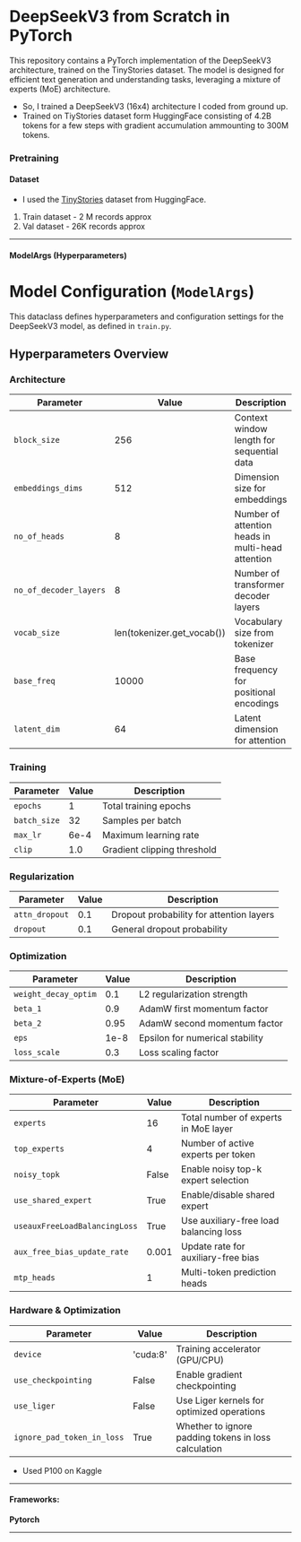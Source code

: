 
# DeepSeekV3 from Scratch in PyTorch
This repository contains a PyTorch implementation of the DeepSeekV3 architecture, trained on the TinyStories dataset. The model is designed for efficient text generation and understanding tasks, leveraging a mixture of experts (MoE) architecture.

- So, I trained a  DeepSeekV3 (16x4) architecture I coded from ground up.
- Trained on TiyStories dataset form HuggingFace consisting of 4.2B tokens for a few steps with gradient accumulation ammounting to 300M tokens.



 ###  Pretraining

#### Dataset

 - I used the [TinyStories](https://huggingface.co/datasets/roneneldan/TinyStories) dataset from HuggingFace.

  1) Train dataset - 2 M records approx
  2) Val dataset - 26K records approx



---

####  ModelArgs (Hyperparameters)
# Model Configuration (`ModelArgs`)

This dataclass defines hyperparameters and configuration settings for the DeepSeekV3 model, as defined in `train.py`.

## Hyperparameters Overview

### Architecture
| Parameter | Value | Description |
|-----------|-------|-------------|
| `block_size` | 256 | Context window length for sequential data |
| `embeddings_dims` | 512 | Dimension size for embeddings |
| `no_of_heads` | 8 | Number of attention heads in multi-head attention |
| `no_of_decoder_layers` | 8 | Number of transformer decoder layers |
| `vocab_size` | len(tokenizer.get_vocab()) | Vocabulary size from tokenizer |
| `base_freq` | 10000 | Base frequency for positional encodings |
| `latent_dim` | 64 | Latent dimension for attention |

### Training
| Parameter | Value | Description |
|-----------|-------|-------------|
| `epochs` | 1 | Total training epochs |
| `batch_size` | 32 | Samples per batch |
| `max_lr` | 6e-4 | Maximum learning rate |
| `clip` | 1.0 | Gradient clipping threshold |

### Regularization
| Parameter | Value | Description |
|-----------|-------|-------------|
| `attn_dropout` | 0.1 | Dropout probability for attention layers |
| `dropout` | 0.1 | General dropout probability |

### Optimization
| Parameter | Value | Description |
|-----------|-------|-------------|
| `weight_decay_optim` | 0.1 | L2 regularization strength |
| `beta_1` | 0.9 | AdamW first momentum factor |
| `beta_2` | 0.95 | AdamW second momentum factor |
| `eps` | 1e-8 | Epsilon for numerical stability |
| `loss_scale` | 0.3 | Loss scaling factor |

### Mixture-of-Experts (MoE)
| Parameter | Value | Description |
|-----------|-------|-------------|
| `experts` | 16 | Total number of experts in MoE layer |
| `top_experts` | 4 | Number of active experts per token |
| `noisy_topk` | False | Enable noisy top-k expert selection |
| `use_shared_expert` | True | Enable/disable shared expert |
| `useauxFreeLoadBalancingLoss` | True | Use auxiliary-free load balancing loss |
| `aux_free_bias_update_rate` | 0.001 | Update rate for auxiliary-free bias |
| `mtp_heads` | 1 | Multi-token prediction heads |

### Hardware & Optimization
| Parameter | Value | Description |
|-----------|-------|-------------|
| `device` | 'cuda:8' | Training accelerator (GPU/CPU) |
| `use_checkpointing` | False | Enable gradient checkpointing |
| `use_liger` | False | Use Liger kernels for optimized operations |
| `ignore_pad_token_in_loss` | True | Whether to ignore padding tokens in loss calculation |


 - Used P100 on Kaggle
---

#### Frameworks:
**Pytorch**


--- 

